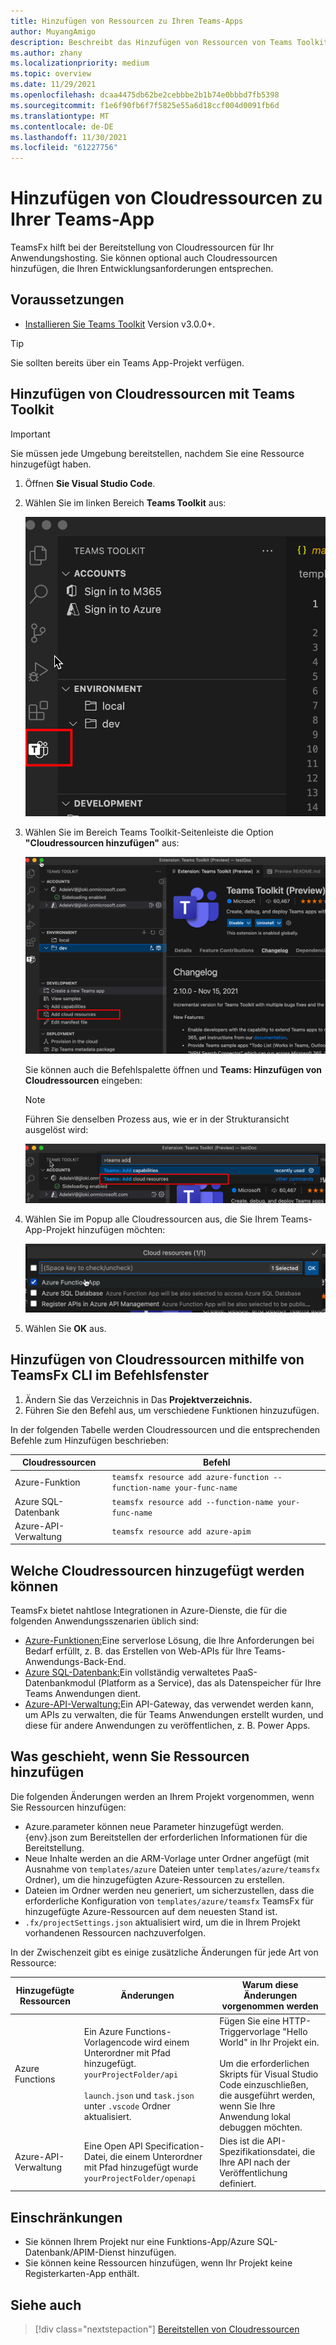 ```yaml
---
title: Hinzufügen von Ressourcen zu Ihren Teams-Apps
author: MuyangAmigo
description: Beschreibt das Hinzufügen von Ressourcen von Teams Toolkit
ms.author: zhany
ms.localizationpriority: medium
ms.topic: overview
ms.date: 11/29/2021
ms.openlocfilehash: dcaa4475db62be2cebbbe2b1b74e0bbbd7fb5398
ms.sourcegitcommit: f1e6f90fb6f7f5825e55a6d18ccf004d0091fb6d
ms.translationtype: MT
ms.contentlocale: de-DE
ms.lasthandoff: 11/30/2021
ms.locfileid: "61227756"
---
```

# <a name="add-cloud-resources-to-your-teams-app"></a>Hinzufügen von Cloudressourcen zu Ihrer Teams-App

TeamsFx hilft bei der Bereitstellung von Cloudressourcen für Ihr Anwendungshosting. Sie können optional auch Cloudressourcen hinzufügen, die Ihren Entwicklungsanforderungen entsprechen.

## <a name="prerequisite"></a>Voraussetzungen

* [Installieren Sie Teams Toolkit](https://marketplace.visualstudio.com/items?itemName=TeamsDevApp.ms-teams-vscode-extension) Version v3.0.0+.

> [!TIP]
> Sie sollten bereits über ein Teams App-Projekt verfügen.

## <a name="add-cloud-resources-using-teams-toolkit"></a>Hinzufügen von Cloudressourcen mit Teams Toolkit

> [!IMPORTANT]
> Sie müssen jede Umgebung bereitstellen, nachdem Sie eine Ressource hinzugefügt haben.

1. Öffnen **Sie Visual Studio Code**.
1. Wählen Sie im linken Bereich **Teams Toolkit** aus:

    ![Aktivieren Teams Toolkit](./images/activate-teams-toolkit.png)

1. Wählen Sie im Bereich Teams Toolkit-Seitenleiste die Option **"Cloudressourcen hinzufügen"** aus:

    ![Hinzufügen von Cloudressourcen](./images/add-cloud-resources.png)

    Sie können auch die Befehlspalette öffnen und **Teams: Hinzufügen von Cloudressourcen** eingeben:
    
    > [!NOTE]
    > Führen Sie denselben Prozess aus, wie er in der Strukturansicht ausgelöst wird:

    ![Alternative Cloudressourcen](./images/alternate-cloud-resources.png)

1. Wählen Sie im Popup alle Cloudressourcen aus, die Sie Ihrem Teams-App-Projekt hinzufügen möchten:

     ![Auswählen von Cloudressourcen](./images/select-cloud-resources.png)

1. Wählen Sie **OK** aus.

## <a name="add-cloud-resources-using-teamsfx-cli-in-command-window"></a>Hinzufügen von Cloudressourcen mithilfe von TeamsFx CLI im Befehlsfenster

1. Ändern Sie das Verzeichnis in Das **Projektverzeichnis.**
1. Führen Sie den Befehl aus, um verschiedene Funktionen hinzuzufügen.

In der folgenden Tabelle werden Cloudressourcen und die entsprechenden Befehle zum Hinzufügen beschrieben:

|Cloudressourcen|Befehl|
|---------------|----------|
| Azure-Funktion|`teamsfx resource add azure-function --function-name your-func-name`|
| Azure SQL-Datenbank|`teamsfx resource add --function-name your-func-name`|
| Azure-API-Verwaltung|`teamsfx resource add azure-apim`|

## <a name="what-cloud-resources-can-be-added"></a>Welche Cloudressourcen hinzugefügt werden können

TeamsFx bietet nahtlose Integrationen in Azure-Dienste, die für die folgenden Anwendungsszenarien üblich sind:

- [Azure-Funktionen:](/azure/azure-functions/functions-overview)Eine serverlose Lösung, die Ihre Anforderungen bei Bedarf erfüllt, z. B. das Erstellen von Web-APIs für Ihre Teams-Anwendungs-Back-End.
- [Azure SQL-Datenbank:](/azure/azure-sql/database/sql-database-paas-overview)Ein vollständig verwaltetes PaaS-Datenbankmodul (Platform as a Service), das als Datenspeicher für Ihre Teams Anwendungen dient.
- [Azure-API-Verwaltung:](/azure/azure-sql/database/sql-database-paas-overview)Ein API-Gateway, das verwendet werden kann, um APIs zu verwalten, die für Teams Anwendungen erstellt wurden, und diese für andere Anwendungen zu veröffentlichen, z. B. Power Apps.

## <a name="what-happens-when-you-add-resources"></a>Was geschieht, wenn Sie Ressourcen hinzufügen

Die folgenden Änderungen werden an Ihrem Projekt vorgenommen, wenn Sie Ressourcen hinzufügen:

- Azure.parameter können neue Parameter hinzugefügt werden. {env}.json zum Bereitstellen der erforderlichen Informationen für die Bereitstellung.
- Neue Inhalte werden an die ARM-Vorlage unter Ordner angefügt (mit Ausnahme von `templates/azure` Dateien unter `templates/azure/teamsfx` Ordner), um die hinzugefügten Azure-Ressourcen zu erstellen.
- Dateien im Ordner werden neu generiert, um sicherzustellen, dass die erforderliche Konfiguration von `templates/azure/teamsfx` TeamsFx für hinzugefügte Azure-Ressourcen auf dem neuesten Stand ist.
- `.fx/projectSettings.json` aktualisiert wird, um die in Ihrem Projekt vorhandenen Ressourcen nachzuverfolgen.

In der Zwischenzeit gibt es einige zusätzliche Änderungen für jede Art von Ressource:

|Hinzugefügte Ressourcen|Änderungen|Warum diese Änderungen vorgenommen werden|
|---------------|---------------|-----------------------------|
|Azure Functions|Ein Azure Functions-Vorlagencode wird einem Unterordner mit Pfad hinzugefügt. `yourProjectFolder/api`</br></br>`launch.json` und `task.json` unter `.vscode` Ordner aktualisiert.| Fügen Sie eine HTTP-Triggervorlage "Hello World" in Ihr Projekt ein.</br></br> Um die erforderlichen Skripts für Visual Studio Code einzuschließen, die ausgeführt werden, wenn Sie Ihre Anwendung lokal debuggen möchten.|
|Azure-API-Verwaltung|Eine Open API Specification-Datei, die einem Unterordner mit Pfad hinzugefügt wurde `yourProjectFolder/openapi`|Dies ist die API-Spezifikationsdatei, die Ihre API nach der Veröffentlichung definiert.|

## <a name="limitations"></a>Einschränkungen

- Sie können Ihrem Projekt nur eine Funktions-App/Azure SQL-Datenbank/APIM-Dienst hinzufügen.
- Sie können keine Ressourcen hinzufügen, wenn Ihr Projekt keine Registerkarten-App enthält.

## <a name="see-also"></a>Siehe auch

> [!div class="nextstepaction"]
> [Bereitstellen von Cloudressourcen](provision.md)
